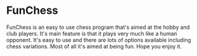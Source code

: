 # FunChess
FunChess is an easy to use chess program that's aimed at the hobby and club players. It's main feature is that it plays very much like a human opponent. It's easy to use and there are lots of options available including chess variations. Most of all it's aimed at being fun. Hope you enjoy it.
